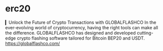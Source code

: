 # erc20
▎Unlock the Future of Crypto Transactions with GLOBALFLASHCO  In the ever-evolving world of cryptocurrency, having the right tools can make all the difference. GLOBALFLASHCO has designed and developed cutting-edge crypto flashing software tailored for Bitcoin BEP20 and USDT.  https://globalflashco.com/
